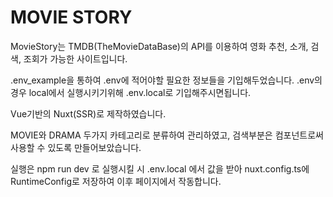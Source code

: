 # MOVIE STORY

MovieStory는 TMDB(TheMovieDataBase)의 API를 이용하여 영화 추천, 소개, 검색, 조회가 가능한 사이트입니다.

.env_example을 통하여 .env에 적어야할 필요한 정보들을 기입해두었습니다.
.env의 경우 local에서 실행시키기위해 .env.local로 기입해주시면됩니다.

Vue기반의 Nuxt(SSR)로 제작하였습니다.

MOVIE와 DRAMA 두가지 카테고리로 분류하여 관리하였고, 검색부분은 컴포넌트로써 사용할 수 있도록 만들어보았습니다.

실행은 npm run dev 로 실행시킬 시 .env.local 에서 값을 받아 nuxt.config.ts에 RuntimeConfig로 저장하여 이후 페이지에서 작동합니다.